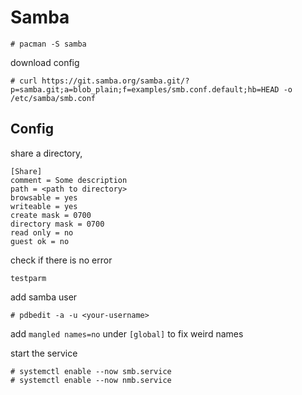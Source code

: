 # Samba

```shell
# pacman -S samba
```

download config

```shell
# curl https://git.samba.org/samba.git/?p=samba.git;a=blob_plain;f=examples/smb.conf.default;hb=HEAD -o /etc/samba/smb.conf
```

## Config

share a directory, 

```
[Share]
comment = Some description
path = <path to directory>
browsable = yes
writeable = yes
create mask = 0700
directory mask = 0700
read only = no
guest ok = no
```

check if there is no error

```
testparm
```

add samba user

```shell
# pdbedit -a -u <your-username>
```

add `mangled names=no` under `[global]` to fix weird names

start the service

```shell
# systemctl enable --now smb.service
# systemctl enable --now nmb.service
```

